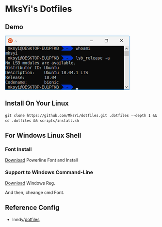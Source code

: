 # MksYi's Dotfiles
## Demo
![Demo](img/img.png)

## Install On Your Linux
`git clone https://github.com/MksYi/dotfiles.git .dotfiles --depth 1 && cd .dotfiles && scripts/install.sh`

## For Windows Linux Shell  

### Font Install
[Download](https://raw.githubusercontent.com/MksYi/dotfiles/master/windows/DejaVu%20Sans%20Mono%20Bold%20for%20Powerline.ttf) Powerline Font and Install  

### Support to Windows Command-Line
[Download](https://raw.githubusercontent.com/MksYi/dotfiles/master/windows/for_Windows_font.reg) Windows Reg.

And then, cheange cmd Font.  

## Reference Config

- Inndy/[dotfiles](https://github.com/Inndy/dotfiles)
